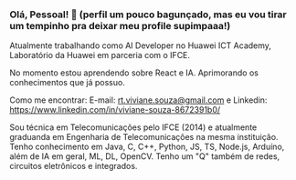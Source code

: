 ### Olá, Pessoal! 👋 (perfil um pouco bagunçado, mas eu vou tirar um tempinho pra deixar meu profile supimpaaa!)

Atualmente trabalhando como AI Developer no Huawei ICT Academy, Laboratório da Huawei em parceria com o IFCE.

No momento estou aprendendo sobre React e IA. Aprimorando os conhecimentos que já possuo.

Como me encontrar: E-mail: rt.viviane.souza@gmail.com e Linkedin: https://www.linkedin.com/in/viviane-souza-8672391b0/

Sou técnica em Telecomunicações pelo IFCE (2014) e atualmente graduanda em Engenharia de Telecomunicações na mesma instituição. Tenho conhecimento em Java, C, C++, Python, JS, TS, Node.js, Arduíno, além de IA em geral, ML, DL, OpenCV. Tenho um "Q" também de redes, circuitos eletrônicos e integrados.  
